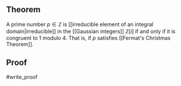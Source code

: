 ## Theorem
A prime number $p\in\mathbb Z$ is [[irreducible element of an integral domain|irreducible]] in the [[Gaussian integers]] $\mathbb Z[i]$ if and only if it is congruent to $1$ modulo $4$. That is, if $p$ satisfies [[Fermat's Christmas Theorem]].
## Proof
#write_proof 